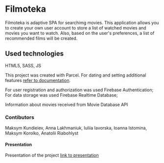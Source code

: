 # Filmoteka

Filmoteka is adaptive SPA for searchimg movies. This application allows you to
create your own user account to store a list of watched movies and movies you
want to watch. Also, based on the user's preferences, a list of recommended
films will be created.

## Used technologies

HTML5, SASS, JS

This project was created with Parcel. For dating and setting additional features
[refer to documentation](https://parceljs.org/).

For user registration and authorization was used Firebase Authentication; 
For data storage was used Firebase Realtime Database;

Information about movies received from Movie Database API

### Contibutors

Maksym Kundieiev, Anna Lakhmaniuk, Iuliia Iavorska, Ioanna Istomina, Maksym
Korolko, Anatolii Riabohlyst

#### Presentation

Presentation of the project
[link to presentation](https://drive.google.com/file/d/1yLDocMnvx7b8CLmClaylT7mCpVYene4j/view?usp=sharing)
